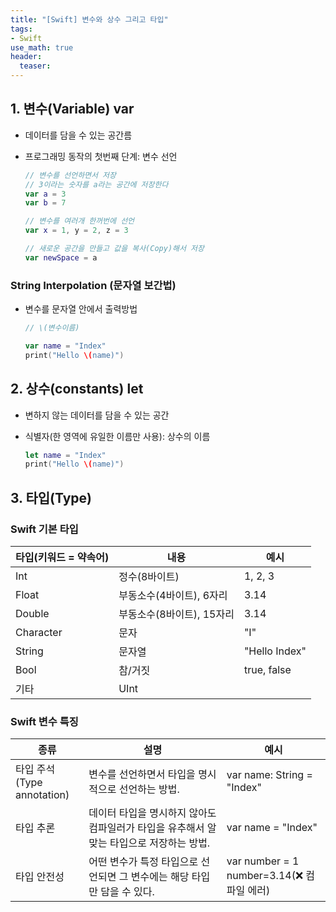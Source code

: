 ```yaml
---
title: "[Swift] 변수와 상수 그리고 타입"
tags: 
- Swift
use_math: true
header: 
  teaser: 
---
```


## 1. 변수(Variable) var
- 데이터를 담을 수 있는 공간름
- 프로그래밍 동작의 첫번째 단계: 변수 선언

  ```swift
  // 변수를 선언하면서 저장
  // 3이라는 숫자를 a라는 공간에 저장한다
  var a = 3	
  var b = 7
  
  // 변수를 여러개 한꺼번에 선언
  var x = 1, y = 2, z = 3
  
  // 새로운 공간을 만들고 값을 복사(Copy)해서 저장
  var newSpace = a
  ```

### String Interpolation (문자열 보간법)

- 변수를 문자열 안에서 출력방법

  ```swift
  // \(변수이름)
  
  var name = "Index"
  print("Hello \(name)")
  ```

## 2. 상수(constants) let

- 변하지 않는 데이터를 담을 수 있는 공간

- 식별자(한 영역에 유일한 이름만 사용): 상수의 이름

  ```swift
  let name = "Index"
  print("Hello \(name)")
  ```

## 3. 타입(Type)

### Swift 기본 타입

| 타입(키워드 = 약속어) | 내용                      | 예시          |
| --------------------- | ------------------------- | ------------- |
| Int                   | 정수(8바이트)             | 1, 2, 3       |
| Float                 | 부동소수(4바이트), 6자리  | 3.14          |
| Double                | 부동소수(8바이트), 15자리 | 3.14          |
| Character             | 문자                      | "I"           |
| String                | 문자열                    | "Hello Index" |
| Bool                  | 참/거짓                   | true, false   |
| 기타                  | UInt                      |               |



### Swift 변수 특징

| 종류                        | 설명                                                         | 예시                                      |
| --------------------------- | ------------------------------------------------------------ | ----------------------------------------- |
| 타입 주석<br>(Type annotation) | 변수를 선언하면서 타입을 명시적으로 선언하는 방법.           | var name: String = "Index"                |
| 타입 추론                   | 데이터 타입을 명시하지 않아도 컴파일러가 타입을 유추해서 알맞는 타입으로 저장하는 방법. | var name = "Index"                        |
| 타입 안전성                 | 어떤 변수가 특정 타입으로 선언되면 그 변수에는 해당 타입만 담을 수 있다. | var number = 1 <br>number=3.14(❌ 컴파일 에러) |

